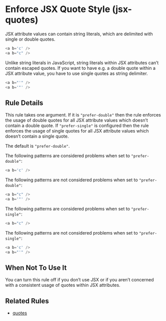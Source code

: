 # Enforce JSX Quote Style (jsx-quotes)

JSX attribute values can contain string literals, which are delimited with single or double quotes.

```js
<a b='c' />
<a b="c" />
```

Unlike string literals in JavaScript, string literals within JSX attributes can’t contain escaped quotes.
If you want to have e.g. a double quote within a JSX attribute value, you have to use single quotes as string delimiter.

```js
<a b="'" />
<a b='"' />
```

## Rule Details

This rule takes one argument.
If it is `"prefer-double"` then the rule enforces the usage of double quotes for all JSX attribute values which doesn’t contain a double quote.
If `"prefer-single"` is configured then the rule enforces the usage of single quotes for all JSX attribute values which doesn’t contain a single quote.

The default is `"prefer-double"`.

The following patterns are considered problems when set to `"prefer-double"`:

```js
<a b='c' />
```

The following patterns are not considered problems when set to `"prefer-double"`:

```js
<a b="c" />
<a b='"' />
```

The following patterns are considered problems when set to `"prefer-single"`:

```js
<a b="c" />
```

The following patterns are not considered problems when set to `"prefer-single"`:

```js
<a b='c' />
<a b="'" />
```

## When Not To Use It

You can turn this rule off if you don’t use JSX or if you aren’t concerned with a consistent usage of quotes within JSX attributes.

## Related Rules

* [quotes](quotes.md)
